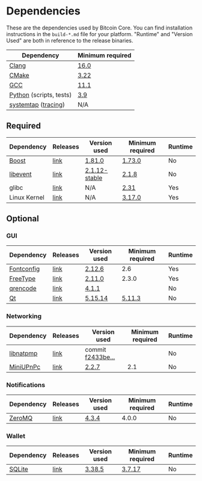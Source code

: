 # Dependencies

These are the dependencies used by Bitcoin Core.
You can find installation instructions in the `build-*.md` file for your platform.
"Runtime" and "Version Used" are both in reference to the release binaries.

| Dependency | Minimum required |
| --- | --- |
| [Clang](https://clang.llvm.org) | [16.0](https://github.com/bitcoin/bitcoin/pull/30263) |
| [CMake](https://cmake.org/) | [3.22](https://github.com/bitcoin/bitcoin/pull/30454) |
| [GCC](https://gcc.gnu.org) | [11.1](https://github.com/bitcoin/bitcoin/pull/29091) |
| [Python](https://www.python.org) (scripts, tests) | [3.9](https://github.com/bitcoin/bitcoin/pull/28211) |
| [systemtap](https://sourceware.org/systemtap/) ([tracing](tracing.md))| N/A |

## Required

| Dependency | Releases | Version used | Minimum required | Runtime |
| --- | --- | --- | --- | --- |
| [Boost](../depends/packages/boost.mk) | [link](https://www.boost.org/users/download/) | [1.81.0](https://github.com/bitcoin/bitcoin/pull/26557) | [1.73.0](https://github.com/bitcoin/bitcoin/pull/29066) | No |
| [libevent](../depends/packages/libevent.mk) | [link](https://github.com/libevent/libevent/releases) | [2.1.12-stable](https://github.com/bitcoin/bitcoin/pull/21991) | [2.1.8](https://github.com/bitcoin/bitcoin/pull/24681) | No |
| glibc | [link](https://www.gnu.org/software/libc/) | N/A | [2.31](https://github.com/bitcoin/bitcoin/pull/29987) | Yes |
| Linux Kernel | [link](https://www.kernel.org/) | N/A | [3.17.0](https://github.com/bitcoin/bitcoin/pull/27699) | Yes |

## Optional

### GUI
| Dependency | Releases | Version used | Minimum required | Runtime |
| --- | --- | --- | --- | --- |
| [Fontconfig](../depends/packages/fontconfig.mk) | [link](https://www.freedesktop.org/wiki/Software/fontconfig/) | [2.12.6](https://github.com/bitcoin/bitcoin/pull/23495) | 2.6 | Yes |
| [FreeType](../depends/packages/freetype.mk) | [link](https://freetype.org) | [2.11.0](https://github.com/bitcoin/bitcoin/commit/01544dd78ccc0b0474571da854e27adef97137fb) | 2.3.0 | Yes |
| [qrencode](../depends/packages/qrencode.mk) | [link](https://fukuchi.org/works/qrencode/) | [4.1.1](https://github.com/bitcoin/bitcoin/pull/27312) | | No |
| [Qt](../depends/packages/qt.mk) | [link](https://download.qt.io/official_releases/qt/) | [5.15.14](https://github.com/bitcoin/bitcoin/pull/30198) | [5.11.3](https://github.com/bitcoin/bitcoin/pull/24132) | No |

### Networking
| Dependency | Releases | Version used | Minimum required | Runtime |
| --- | --- | --- | --- | --- |
| [libnatpmp](../depends/packages/libnatpmp.mk) | [link](https://github.com/miniupnp/libnatpmp/) | commit [f2433be...](https://github.com/bitcoin/bitcoin/pull/29708) | | No |
| [MiniUPnPc](../depends/packages/miniupnpc.mk) | [link](https://miniupnp.tuxfamily.org/) | [2.2.7](https://github.com/bitcoin/bitcoin/pull/29707) | 2.1 | No |

### Notifications
| Dependency | Releases | Version used | Minimum required | Runtime |
| --- | --- | --- | --- | --- |
| [ZeroMQ](../depends/packages/zeromq.mk) | [link](https://github.com/zeromq/libzmq/releases) | [4.3.4](https://github.com/bitcoin/bitcoin/pull/23956) | 4.0.0 | No |

### Wallet
| Dependency | Releases | Version used | Minimum required | Runtime |
| --- | --- | --- | --- | --- |
| [SQLite](../depends/packages/sqlite.mk) | [link](https://sqlite.org) | [3.38.5](https://github.com/bitcoin/bitcoin/pull/25378) | [3.7.17](https://github.com/bitcoin/bitcoin/pull/19077) | No |
